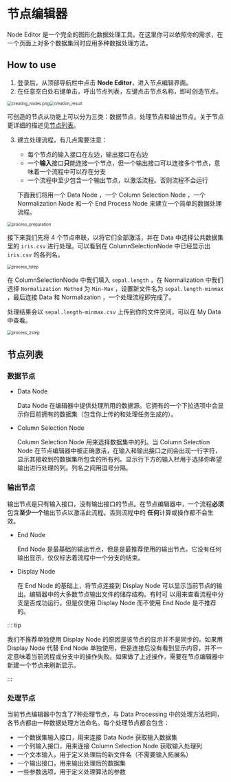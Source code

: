 # 节点编辑器

Node Editor 是一个完全的图形化数据处理工具。在这里你可以依照你的需求，在一个页面上对多个数据集同时应用多种数据处理方法。

## How to use

1. 登录后，从顶部导航栏中点击 **Node Editor**，进入节点编辑界面。<!--can add link-->
2. 在任意空白处右键单击，呼出节点列表，左键点击节点名称，即可创造节点。

<img src="https://s2.loli.net/2023/04/12/z2YQULji1dhmvDw.png" alt="creating_nodes.png" style="zoom: 67%;" /><img src="https://s2.loli.net/2023/04/12/jyQYsKrTqDHOJNd.png" alt="creation_result" style="zoom: 67%;" />

可创造的节点从功能上可以分为三类：数据节点，处理节点和输出节点。关于节点更详细的描述见[节点列表](##节点列表)。

3. 建立处理流程，有几点需要注意：
    - 每个节点的输入接口在左边，输出接口在右边
    - 一个**输入**接口**只**能连接一个节点，但一个输出接口可以连接多个节点，意味着一个流程中可以存在分支
    - 一个流程中至少包含一个输出节点，以激活流程。否则流程不会运行

   下面我们将用一个 Data Node ，一个 Column Selection Node ，一个 Normalization Node 和一个 End Process Node
   来建立一个简单的数据处理流程。

<img src="https://s2.loli.net/2023/04/12/KTYe615UVSAGc2D.png" alt="process_preparation" style="zoom: 67%;" />

接下来我们先将 4 个节点串联，以将它们全部激活，并在 Data 中选择公共数据集里的 `iris.csv` 进行处理。可以看到在
ColumnSelectionNode 中已经显示出 `iris.csv` 的各列名。

<img src="https://s2.loli.net/2023/04/12/JPptOHZLS6Qlwa1.png" alt="process_1step" style="zoom: 67%;" />

在 ColumnSelectionNode 中我们填入 `sepal.length` ，在 Normalization 中我们选择 `Normalization
Method` 为 `Min-Max` ，设置新文件名为 `sepal.length-minmax` ，最后连接 Data 和 Normalization ，一个处理流程即完成了。

处理结果会以 `sepal.length-minmax.csv` 上传到你的文件空间，可以在 My Data 中查看。

<img src="https://s2.loli.net/2023/04/12/ZxXwWjh1BCFmdI7.png" alt="process_2step" style="zoom: 67%;" />

## 节点列表

### 数据节点

- Data Node

  Data Node 在编辑器中提供处理所用的数据源。它拥有的一个下拉选项中会显示你目前拥有的数据集（包含你上传的和处理任务生成的）。

- Column Selection Node

  Column Selection Node 用来选择数据集中的列。当 Column Selection Node
  在节点编辑器中被正确激活，在输入和输出接口之间会出现一行字符，显示其接收到的数据集所包含的所有列。显示行下方的输入栏用于选择你希望输出进行处理的列。列名之间用逗号分隔。

### 输出节点

输出节点是只有输入接口，没有输出接口的节点。在节点编辑器中，一个流程**必须**包含**至少一个**输出节点以激活此流程。否则流程中的
**任何**计算或操作都不会生效。

- End Node

  End Node 是最基础的输出节点，但是是最推荐使用的输出节点。它没有任何输出显示，仅仅标志着流程中一个分支的结束。

- Display Node

  在 End Node 的基础上，将节点连接到 Display Node 可以显示当前节点的输出。编辑器中的大多数节点输出文件的储存结构。有时可
  以用来查看流程中分支是否成功运行。但是仅使用 Display Node 而不使用 End Node 是不推荐的。

::: tip

我们不推荐单独使用 Display Node 的原因是该节点的显示并不是同步的。如果用 Display Node 代替 End Node
单独使用，但是连接后没有看到显示内容，并不一定意味着当前流程或分支中的操作失败。如果做了上述操作，需要在节点编辑器中新建一个节点来刷新显示。

:::

### 处理节点

当前节点编辑器中包含了7种处理节点，与 Data Processing 中的处理方法相同，各节点都由一种数据处理方法命名。每个处理节点都会包含：

- 一个数据集输入接口，用来连接 Data Node 获取输入数据集
- 一个列输入接口，用来连接 Column Selection Node 获取输入处理列
- 一个文本输入，用于定义处理后的新文件名（不需要输入拓展名）
- 一个输出接口，用来输出处理后的数据集
- 一些参数选项，用于定义处理算法的参数
